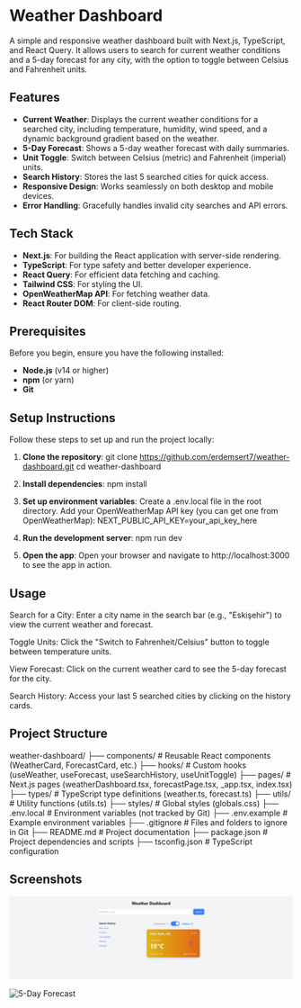 # Weather Dashboard

A simple and responsive weather dashboard built with Next.js, TypeScript, and React Query. It allows users to search for current weather conditions and a 5-day forecast for any city, with the option to toggle between Celsius and Fahrenheit units.

## Features

- **Current Weather**: Displays the current weather conditions for a searched city, including temperature, humidity, wind speed, and a dynamic background gradient based on the weather.
- **5-Day Forecast**: Shows a 5-day weather forecast with daily summaries.
- **Unit Toggle**: Switch between Celsius (metric) and Fahrenheit (imperial) units.
- **Search History**: Stores the last 5 searched cities for quick access.
- **Responsive Design**: Works seamlessly on both desktop and mobile devices.
- **Error Handling**: Gracefully handles invalid city searches and API errors.

## Tech Stack

- **Next.js**: For building the React application with server-side rendering.
- **TypeScript**: For type safety and better developer experience.
- **React Query**: For efficient data fetching and caching.
- **Tailwind CSS**: For styling the UI.
- **OpenWeatherMap API**: For fetching weather data.
- **React Router DOM**: For client-side routing.

## Prerequisites

Before you begin, ensure you have the following installed:

- **Node.js** (v14 or higher)
- **npm** (or yarn)
- **Git**

## Setup Instructions

Follow these steps to set up and run the project locally:

1. **Clone the repository**:
   git clone https://github.com/erdemsert7/weather-dashboard.git
   cd weather-dashboard

2. **Install dependencies**:
   npm install

3. **Set up environment variables**:
   Create a .env.local file in the root directory.
   Add your OpenWeatherMap API key (you can get one from OpenWeatherMap):
   NEXT_PUBLIC_API_KEY=your_api_key_here

4. **Run the development server**:
   npm run dev

5. **Open the app**:
   Open your browser and navigate to http://localhost:3000 to see the app in action.

## Usage

Search for a City: Enter a city name in the search bar (e.g., "Eskişehir") to view the current weather and forecast.

Toggle Units: Click the "Switch to Fahrenheit/Celsius" button to toggle between temperature units.

View Forecast: Click on the current weather card to see the 5-day forecast for the city.

Search History: Access your last 5 searched cities by clicking on the history cards.

## Project Structure

weather-dashboard/
├── components/ # Reusable React components (WeatherCard, ForecastCard, etc.)
├── hooks/ # Custom hooks (useWeather, useForecast, useSearchHistory, useUnitToggle)
├── pages/ # Next.js pages (weatherDashboard.tsx, forecastPage.tsx, \_app.tsx, index.tsx)
├── types/ # TypeScript type definitions (weather.ts, forecast.ts)
├── utils/ # Utility functions (utils.ts)
├── styles/ # Global styles (globals.css)
├── .env.local # Environment variables (not tracked by Git)
├── .env.example # Example environment variables
├── .gitignore # Files and folders to ignore in Git
├── README.md # Project documentation
├── package.json # Project dependencies and scripts
├── tsconfig.json # TypeScript configuration

## Screenshots

![Weather Dashboard](screenshots/weatherDashboard.png)

![5-Day Forecast](image-1.png)
